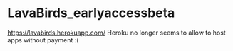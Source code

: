 # LavaBirds_earlyaccessbeta

https://lavabirds.herokuapp.com/
Heroku no longer seems to allow to host apps without payment :(
